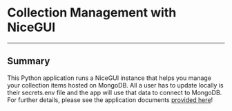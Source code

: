 # Collection Management with NiceGUI

----

## Summary

This Python application runs a NiceGUI instance that helps you manage your collection items hosted on MongoDB.  All a
user has to update locally is their secrets.env file and the app will use that data to connect to MongoDB.  For further
details, please see the application documents [provided here](https://erics0110.github.io/what-a-nice-collection-gui/)!
